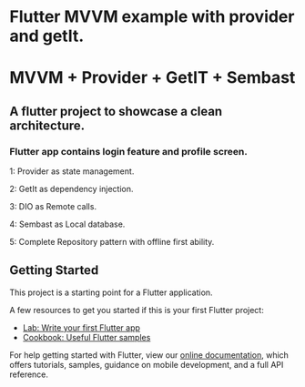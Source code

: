 # Flutter MVVM example with provider and getIt.
# MVVM + Provider + GetIT + Sembast
## A flutter project to showcase a clean architecture.
### Flutter app contains login feature and profile screen.

1: Provider as state management.

2: GetIt as dependency injection. 

3: DIO as Remote calls.

4: Sembast as Local database.

5: Complete Repository pattern with offline first ability.
## Getting Started

This project is a starting point for a Flutter application.

A few resources to get you started if this is your first Flutter project:

- [Lab: Write your first Flutter app](https://flutter.dev/docs/get-started/codelab)
- [Cookbook: Useful Flutter samples](https://flutter.dev/docs/cookbook)

For help getting started with Flutter, view our
[online documentation](https://flutter.dev/docs), which offers tutorials,
samples, guidance on mobile development, and a full API reference.
